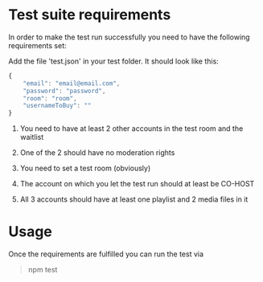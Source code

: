 Test suite requirements
===========
In order to make the test run successfully you need to have the following requirements set:


Add the file 'test.json' in your test folder. It should look like this:

```JavaScript
{
    "email": "email@email.com",
    "password": "password",
    "room": "room",
    "usernameToBuy": ""
}
```

1. You need to have at least 2 other accounts in the test room and the waitlist

2. One of the 2 should have no moderation rights

3. You need to set a test room (obviously)

4. The account on which you let the test run should at least be CO-HOST

5. All 3 accounts should have at least one playlist and 2 media files in it


Usage
===========
Once the requirements are fulfilled you can run the test via 

>npm test
